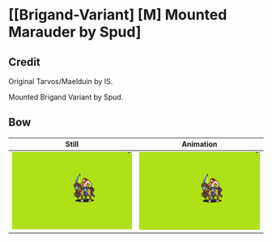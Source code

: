 # [\[Brigand-Variant\] \[M\] Mounted Marauder by Spud]

## Credit

Original Tarvos/Maelduin by IS.

Mounted Brigand Variant by Spud.
	
## Bow

| Still | Animation |
| :---: | :-------: |
| ![Bow still](./Bow_000.png) | ![Bow animation](./Bow.gif) |
